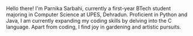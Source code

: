 
Hello there!
I'm Parnika Sarbahi, currently a first-year BTech student majoring in Computer Science at UPES, Dehradun. 
Proficient in Python and Java, I am currently expanding my coding skills by delving into the C language. Apart from coding, I find joy in gardening and artistic pursuits.

